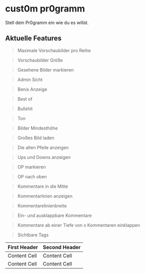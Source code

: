# cust0m pr0gramm

Stell dein Pr0gramm ein wie du es willst.

## Aktuelle Features

> Maximale Vorschaubilder pro Reihe

> Vorschaubilder Größe

> Gesehene Bilder markieren

> Admin Sicht

> Benis Anzeige

> Best of

> Bullshit

> Ton

> Bilder Mindesthöhe

> Großes Bild laden

> Die alten Pfeile anzeigen

> Ups und Downs anzeigen

> OP markieren

> OP nach oben

> Kommentare in die Mitte

> Kommentarlinien anzeigen

> Kommentarelinienbreite

> Ein- und ausklappbare Kommentare

> Kommentare ab einer Tiefe von x Kommentaren einklappen

> Sichtbare Tags

First Header  | Second Header
------------- | -------------
Content Cell  | Content Cell
Content Cell  | Content Cell
